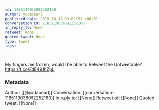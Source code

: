 ```yaml
---
id: 1185119036092252160
author: yudapearl
published_date: 2019-10-18 09:02:51 +00:00
conversation_id: 1185119036092252160
in_reply_to: None
retweet: None
quoted_tweet: None
type: tweet
tags:

---
```


My fingers are frozen, would I be able to Retweet the Untweetable? https://t.co/EdE491hZpL

### Metadata

Author: [[@yudapearl]]
Conversation: [[conversation-1185119036092252160]]
In reply to: [[None]]
Retweet of: [[None]]
Quoted tweet: [[None]]

